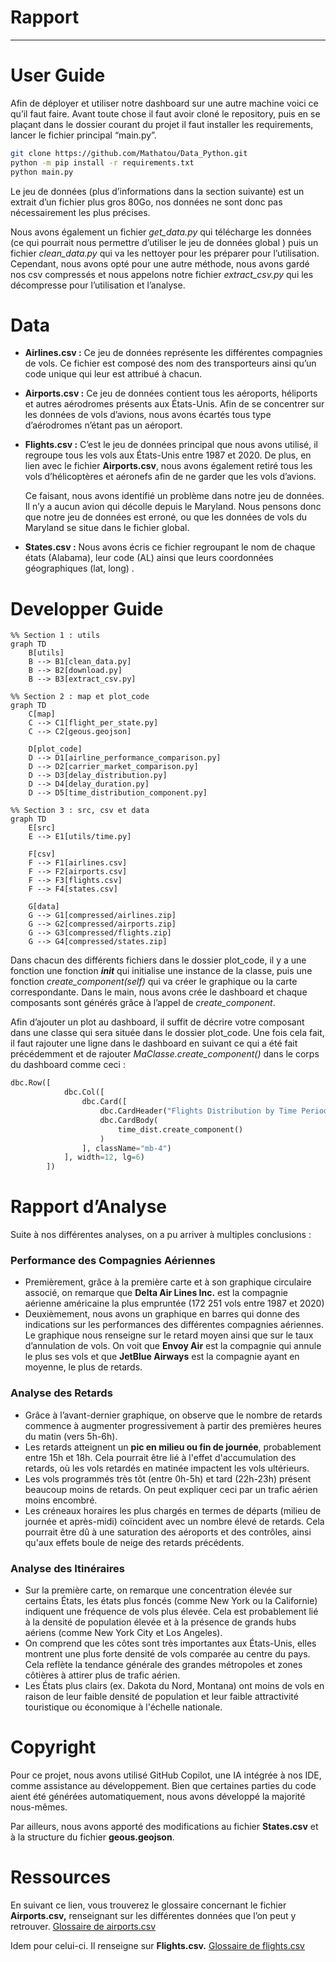 # Rapport

---

# User Guide

Afin de déployer et utiliser notre dashboard sur une autre machine voici ce qu’il faut faire. Avant toute chose il faut avoir cloné le repository, puis en se plaçant dans le dossier courant du projet il faut installer les requirements, lancer le fichier principal “main.py”.

```bash
git clone https://github.com/Mathatou/Data_Python.git
python -m pip install -r requirements.txt 
python main.py
```

Le jeu de données (plus d’informations dans la section suivante) est un extrait d’un fichier plus gros 80Go, nos données ne sont donc pas nécessairement les plus précises. 

Nous avons également un fichier *get_data.py* qui télécharge les données (ce qui pourrait nous permettre d’utiliser le jeu de données global ) puis un fichier *clean_data.py* qui va les nettoyer pour les préparer pour l’utilisation. Cependant, nous avons opté pour une autre méthode, nous avons gardé nos csv compressés et nous appelons notre fichier *extract_csv.py* qui les décompresse pour l’utilisation et l’analyse.

# Data

- **Airlines.csv :** Ce jeu de données représente les différentes compagnies de vols. Ce fichier est composé des nom des transporteurs ainsi qu’un code unique qui leur est attribué à chacun.
- **Airports.csv :** Ce jeu de données contient tous les aéroports, héliports et autres aérodromes présents aux États-Unis. Afin de se concentrer sur les données de vols d’avions, nous avons écartés tous type d’aérodromes n’étant pas un aéroport.
- **Flights.csv :** C’est le jeu de données principal que nous avons utilisé, il regroupe tous les vols aux États-Unis entre 1987 et 2020. De plus, en lien avec le fichier **Airports.csv**, nous avons également retiré tous les vols d’hélicoptères et aéronefs afin de ne garder que les vols d’avions.
    
    Ce faisant, nous avons identifié un problème dans notre jeu de données. Il n’y a aucun avion qui décolle depuis le Maryland. Nous pensons donc que notre jeu de données est erroné, ou que les données de vols du Maryland se situe dans le fichier global. 
    
- **States.csv :** Nous avons écris ce fichier regroupant le nom de chaque états (Alabama), leur code (AL) ainsi que leurs coordonnées géographiques (lat, long) .

# Developper Guide

```mermaid
%% Section 1 : utils
graph TD
    B[utils]
    B --> B1[clean_data.py]
    B --> B2[download.py]
    B --> B3[extract_csv.py]
```

```mermaid
%% Section 2 : map et plot_code
graph TD
    C[map]
    C --> C1[flight_per_state.py]
    C --> C2[geous.geojson]

    D[plot_code]
    D --> D1[airline_performance_comparison.py]
    D --> D2[carrier_market_comparison.py]
    D --> D3[delay_distribution.py]
    D --> D4[delay_duration.py]
    D --> D5[time_distribution_component.py]
```

```mermaid
%% Section 3 : src, csv et data
graph TD
    E[src]
    E --> E1[utils/time.py]

    F[csv]
    F --> F1[airlines.csv]
    F --> F2[airports.csv]
    F --> F3[flights.csv]
    F --> F4[states.csv]

    G[data]
    G --> G1[compressed/airlines.zip]
    G --> G2[compressed/airports.zip]
    G --> G3[compressed/flights.zip]
    G --> G4[compressed/states.zip]
```

Dans chacun des différents fichiers dans le dossier plot_code, il y a une fonction une fonction *__init__* qui initialise une instance de la classe, puis une fonction *create_component(self)* qui va créer le graphique ou la carte correspondante. Dans le main, nous avons crée le dashboard et chaque composants sont générés grâce à l’appel de *create_component*.

Afin d’ajouter un plot au dashboard,  il suffit de décrire votre composant dans une classe qui sera  située dans le dossier plot_code. Une fois cela fait, il faut rajouter une ligne dans le dashboard en suivant ce qui a été fait précédemment et de rajouter *MaClasse.create_component()* dans le corps du dashboard comme ceci :

```python
dbc.Row([
            dbc.Col([
                dbc.Card([
                    dbc.CardHeader("Flights Distribution by Time Period"),
                    dbc.CardBody(
                        time_dist.create_component()
                    )
                ], className="mb-4")
            ], width=12, lg=6)
        ])
```

# Rapport d’Analyse

Suite à nos différentes analyses, on a pu arriver à multiples conclusions : 

### Performance des Compagnies Aériennes

- Premièrement, grâce à la première carte et à son graphique circulaire associé, on remarque que **Delta Air Lines Inc.** est la compagnie aérienne américaine la plus empruntée (172 251 vols entre 1987 et 2020)
- Deuxièmement, nous avons un graphique en barres qui donne des indications sur les performances des différentes compagnies aériennes. Le graphique nous renseigne sur le retard moyen ainsi que sur le taux d’annulation de vols. On voit que **Envoy Air** est la compagnie qui annule le plus ses vols et que **JetBlue Airways** est la compagnie ayant en moyenne, le plus de retards.

### Analyse des Retards

- Grâce à l’avant-dernier graphique, on observe que le nombre de retards commence à augmenter progressivement à partir des premières heures du matin (vers 5h-6h).
- Les retards atteignent un **pic en milieu ou fin de journée**, probablement entre 15h et 18h. Cela pourrait être lié à l'effet d'accumulation des retards, où les vols retardés en matinée impactent les vols ultérieurs.
- Les vols programmés très tôt (entre 0h-5h) et tard (22h-23h) présent beaucoup moins de retards. On peut expliquer ceci par un trafic aérien moins encombré.
- Les créneaux horaires les plus chargés en termes de départs (milieu de journée et après-midi) coïncident avec un nombre élevé de retards. Cela pourrait être dû à une saturation des aéroports et des contrôles, ainsi qu'aux effets boule de neige des retards précédents.

### Analyse des Itinéraires

- Sur la première carte, on remarque une concentration élevée sur certains États, les états plus foncés (comme New York ou la Californie) indiquent une fréquence de vols plus élevée. Cela est probablement lié à la densité de population élevée et à la présence de grands hubs aériens (comme New York City et Los Angeles).
- On comprend que les côtes sont très importantes aux États-Unis, elles montrent une plus forte densité de vols comparée au centre du pays. Cela reflète la tendance générale des grandes métropoles et zones côtières à attirer plus de trafic aérien.
- Les États plus clairs (ex. Dakota du Nord, Montana) ont moins de vols en raison de leur faible densité de population et leur faible attractivité touristique ou économique à l'échelle nationale.

# Copyright

Pour ce projet, nous avons utilisé GitHub Copilot, une IA intégrée à nos IDE, comme assistance au développement. Bien que certaines parties du code aient été générées automatiquement, nous avons développé la majorité nous-mêmes.

Par ailleurs, nous avons apporté des modifications au fichier **States.csv** et à la structure du fichier **geous.geojson**.

# Ressources

En suivant ce lien, vous trouverez le glossaire concernant le fichier **Airports.csv,** renseignant sur les différentes données que l’on peut y retrouver.
[Glossaire de airports.csv](airports_glossary.md)

Idem pour celui-ci. Il renseigne sur **Flights.csv.**
[Glossaire de flights.csv](flights_glossary.md)
